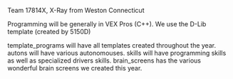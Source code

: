 Team 17814X, X-Ray from Weston Connecticut

Programming will be generally in VEX Pros (C++). We use the D-Lib template (created by 5150D)

template_programs will have all templates created throughout the year.
autons will have various autonomouses.
skills will have programming skills as well as specialized drivers skills.
brain_screens has the various wonderful brain screens we created this year.
